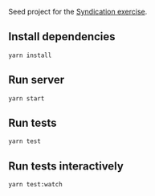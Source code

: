 Seed project for the [Syndication exercise](https://gist.github.com/redgeoff/1730aa581f477c9ffd32ac4b698dffd1).

## Install dependencies

`yarn install`

## Run server

`yarn start`

## Run tests

`yarn test`

## Run tests interactively

`yarn test:watch`
